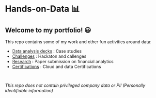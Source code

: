 # Hands-on-Data 📊 
## Welcome to my portfolio! 😃

This repo contains some of my work and other fun activities around data:
* [Data analysis decks](/Data-Tasks/) : Case studies
* [Challenges](/Challenges/) : Hackaton and callenges
* [Research](/Research/) : Paper submission on financial analytics
* [Certifications](/Certifications) : Cloud and data Certifications 

</br>

_This repo does not contain privileged company data or PII (Personally identifiable information)_

